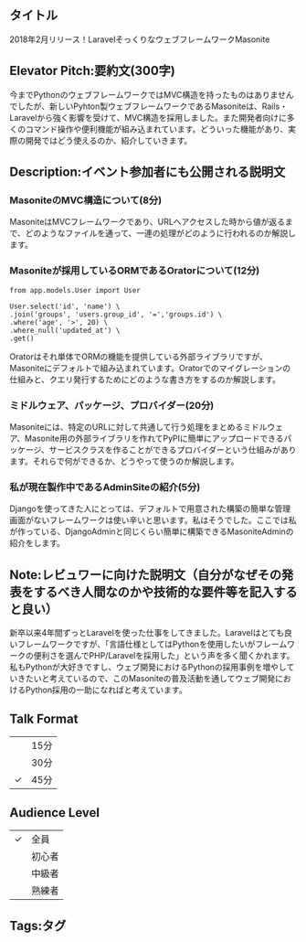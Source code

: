 ## タイトル
2018年2月リリース！LaravelそっくりなウェブフレームワークMasonite

## Elevator Pitch:要約文(300字)
今までPythonのウェブフレームワークではMVC構造を持ったものはありませんでしたが、新しいPyhton製ウェブフレームワークであるMasoniteは、Rails・Laravelから強く影響を受けて、MVC構造を採用しました。また開発者向けに多くのコマンド操作や便利機能が組み込まれています。どういった機能があり、実際の開発ではどう使えるのか、紹介していきます。

## Description:イベント参加者にも公開される説明文
### MasoniteのMVC構造について(8分)
MasoniteはMVCフレームワークであり、URLへアクセスした時から値が返るまで、どのようなファイルを通って、一連の処理がどのように行われるのか解説します。

### Masoniteが採用しているORMであるOratorについて(12分)
```
from app.models.User import User

User.select('id', 'name') \
.join('groups', 'users.group_id', '=','groups.id') \
.where('age', '>', 20) \
.where_null('updated_at') \
.get()
```

Oratorはそれ単体でORMの機能を提供している外部ライブラリですが、Masoniteにデフォルトで組み込まれています。Oratorでのマイグレーションの仕組みと、クエリ発行するためにどのような書き方をするのか解説します。

### ミドルウェア、パッケージ、プロバイダー(20分)
Masoniteには、特定のURLに対して共通して行う処理をまとめるミドルウェア、Masonite用の外部ライブラリを作れてPyPIに簡単にアップロードできるパッケージ、サービスクラスを作ることができるプロバイダーという仕組みがあります。それらで何ができるか、どうやって使うのか解説します。

### 私が現在製作中であるAdminSiteの紹介(5分)
Djangoを使ってきた人にとっては、デフォルトで用意された構築の簡単な管理画面がないフレームワークは使い辛いと思います。私はそうでした。ここでは私が作っている、DjangoAdminと同じくらい簡単に構築できるMasoniteAdminの紹介をします。

## Note:レビュワーに向けた説明文（自分がなぜその発表をするべき人間なのかや技術的な要件等を記入すると良い）
新卒以来4年間ずっとLaravelを使った仕事をしてきました。Laravelはとても良いフレームワークですが、「言語仕様としてはPythonを使用したいがフレームワークの便利さを選んでPHP/Laravelを採用した」という声を多く聞くかれます。私もPythonが大好きですし、ウェブ開発におけるPythonの採用事例を増やしていきたいと考えているので、このMasoniteの普及活動を通してウェブ開発におけるPython採用の一助になればと考えています。


## Talk Format
|||
|---|---|
||15分|
||30分|
|✓|45分|

## Audience Level
|||
|---|---|
|✓|全員|
||初心者|
||中級者|
||熟練者|

## Tags:タグ
